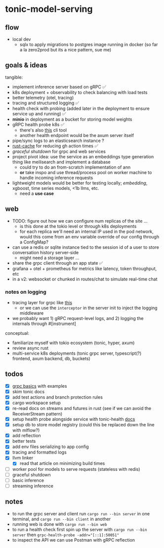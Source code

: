 # tonic-model-serving

## flow 
- local dev
  - sqlx to apply migrations to postgres image running in docker (so far a la zero2prod but its a nice pattern, sue me)

## goals & ideas
tangible:
- implement inference server based on gRPC ✅
- k8s deployment + observability to check balancing with load tests
- better telemetry (otel, tracing)
- tracing and structured logging ✅
- health check with probing (added later in the deployment to ensure service up and running) ✅
- **minio** in deployment as a bucket for storing model weights
- gRPC health probe k8s ✅
  - there's also [this](https://github.com/grpc-ecosystem/grpc-health-probe) cli tool
  - another health endpoint would be the axum server itself
- pipe/sync logs to an elasticsearch instance ?
- [rust-cache](https://github.com/Swatinem/rust-cache) for reducing gh action times ✅
- *graceful shutdown* for grpc and web services
- project pivot idea: use the service as an embeddings type generation thing like meilisearch and implement a database
  - could try to do an from-scratch implementation of ann
  - **or** take inspo and use thread/process pool on worker machine to handle incoming inference requests
- lightweight models would be better for testing locally; *embedding*, xgboost, time series models, <1b llms, etc.
  - need a **use case**

## web 
- TODO: figure out how we can configure num replicas of the site ...
  - is this done at the tokio level or through k8s deployments
  - for each replica we'll need an internal IP used in the pod network, would this come from an env variable override of our config through a ConfigMap?
- can use a redis or sqlite instance tied to the session id  of a user to store conversation history server-side
  - might need a storage layer ...
- share the grpc client through an app state ✅
- grafana + otel + prometheus for metrics like latency, token throughput, etc
- in a v2: websocket or chunked in routes/chat to simulate real-time chat

### notes on logging
- tracing layer for grpc like [this](https://docs.rs/tower-http/latest/tower_http/trace/struct.TraceLayer.html#method.new_for_grpc)  
  - or we can use the `interceptor` in the server init to inject the logging middleware
- we probably want 1) gRPC request-level logs, and 2) logging the internals through #\[instrument\]

conceptual:
- familiarize myself with tokio ecosystem (tonic, hyper, axum)
- review async rust
- multi-service k8s deployments (tonic grpc server, typescript(?) frontend, axum backend, db, buckets)

## todos 
- [x] [grpc basics](https://grpc.io/docs/languages/python/basics/) with examples 
- [x] skim tonic docs
- [x] add test actions and branch protection rules 
- [x] cargo workspace setup
- [x] re-read docs on streams and futures in rust (see if we can avoid the ReceiverStream pattern)
- [x] setup health probe alongside service with tonic-health [docs](https://github.com/hyperium/tonic/tree/master/examples/src/health) 
- [x] setup db to store model registry (could this be replaced down the line with mlflow?)
- [x] add reflection
- [x] better tests
- [x] add env files serializing to app config
- [x] tracing and formatted logs
- [x] llvm linker
  - [x] read that article on minimizing build times
- [ ] worker pool for models to serve requests (stateless with redis)
- [ ] graceful shutdown
- [ ] basic inference
- [ ] streaming inference

## notes 
- to run the grpc server and client run `cargo run --bin server` in one terminal, and `cargo run --bin client` in another
- running web is done with `cargo run --bin web`
- to run a health check first spin up the server with `cargo run --bin server` then `grpc-health-probe -addr="[::1]:50051"`
- to inspect the API we can use Postman with gRPC reflection
